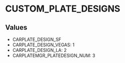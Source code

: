# CUSTOM_PLATE_DESIGNS

## Values
* CARPLATE_DESIGN_SF
* CARPLATE_DESIGN_VEGAS: 1
* CARPLATE_DESIGN_LA: 2
* CARPLATEMGR_PLATEDESIGN_NUM: 3
